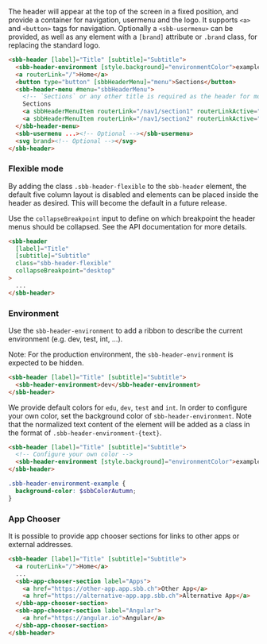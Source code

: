 The header will appear at the top of the screen in a fixed position, and provide a container
for navigation, usermenu and the logo.
It supports `<a>` and `<button>` tags for navigation. Optionally a `<sbb-usermenu>` can be
provided, as well as any element with a `[brand]` attribute or `.brand` class, for replacing
the standard logo.

```html
<sbb-header [label]="Title" [subtitle]="Subtitle">
  <sbb-header-environment [style.background]="environmentColor">example</sbb-header-environment>
  <a routerLink="/">Home</a>
  <button type="button" [sbbHeaderMenu]="menu">Sections</button>
  <sbb-header-menu #menu="sbbHeaderMenu">
    <!-- `Sections` or any other title is required as the header for mobile and tablet -->
    Sections
    <a sbbHeaderMenuItem routerLink="/nav1/section1" routerLinkActive="sbb-active">Section 1</a>
    <a sbbHeaderMenuItem routerLink="/nav1/section2" routerLinkActive="sbb-active">Section 2</a>
  </sbb-header-menu>
  <sbb-usermenu ...><!-- Optional --></sbb-usermenu>
  <svg brand><!-- Optional --></svg>
</sbb-header>
```

### Flexible mode

By adding the class `.sbb-header-flexible` to the `sbb-header` element, the default five column
layout is disabled and elements can be placed inside the header as desired. This will become the
default in a future release.

Use the `collapseBreakpoint` input to define on which breakpoint the header menus should be
collapsed. See the API documentation for more details.

```html
<sbb-header
  [label]="Title"
  [subtitle]="Subtitle"
  class="sbb-header-flexible"
  collapseBreakpoint="desktop"
>
  ...
</sbb-header>
```

### Environment

Use the `sbb-header-environment` to add a ribbon to describe the current environment (e.g. dev, test, int, ...).

Note: For the production environment, the `sbb-header-environment` is expected to be hidden.

```html
<sbb-header [label]="Title" [subtitle]="Subtitle">
  <sbb-header-environment>dev</sbb-header-environment>
</sbb-header>
```

We provide default colors for `edu`, `dev`, `test` and `int`. In order to configure your own color,
set the background color of `sbb-header-environment`. Note that the normalized text content of the
element will be added as a class in the format of `.sbb-header-environment-{text}`.

```html
<sbb-header [label]="Title" [subtitle]="Subtitle">
  <!-- Configure your own color -->
  <sbb-header-environment [style.background]="environmentColor">example</sbb-header-environment>
</sbb-header>
```

```scss
.sbb-header-environment-example {
  background-color: $sbbColorAutumn;
}
```

### App Chooser

It is possible to provide app chooser sections for links to other apps or external addresses.

```html
<sbb-header [label]="Title" [subtitle]="Subtitle">
  <a routerLink="/">Home</a>
  ...
  <sbb-app-chooser-section label="Apps">
    <a href="https://other-app.app.sbb.ch">Other App</a>
    <a href="https://alternative-app.app.sbb.ch">Alternative App</a>
  </sbb-app-chooser-section>
  <sbb-app-chooser-section label="Angular">
    <a href="https://angular.io">Angular</a>
  </sbb-app-chooser-section>
</sbb-header>
```
